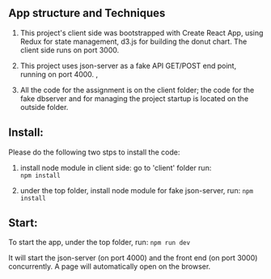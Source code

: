 ## App structure and Techniques
1. This project's client side was bootstrapped with Create React App, using Redux for state management, d3.js for building the donut chart. The client side runs on port 3000. 

2. This project uses json-server as a fake API GET/POST end point, running on port 4000. 
, 
3. All the code for the assignment is on the client folder; the code for the fake dbserver and for managing the project startup is located on the outside folder.


## Install:
Please do the following two stps to install the code:
1. install node module in client side:
 go to 'client' folder run:  
`npm install` 
 
2. under the top folder, install node module for fake json-server, run: 
`npm install` 


## Start:
To start the app, under the top folder, run: 
`npm run dev` 

It will start the json-server (on port 4000) and the front end (on port 3000) concurrently. A page will automatically open on the browser.

